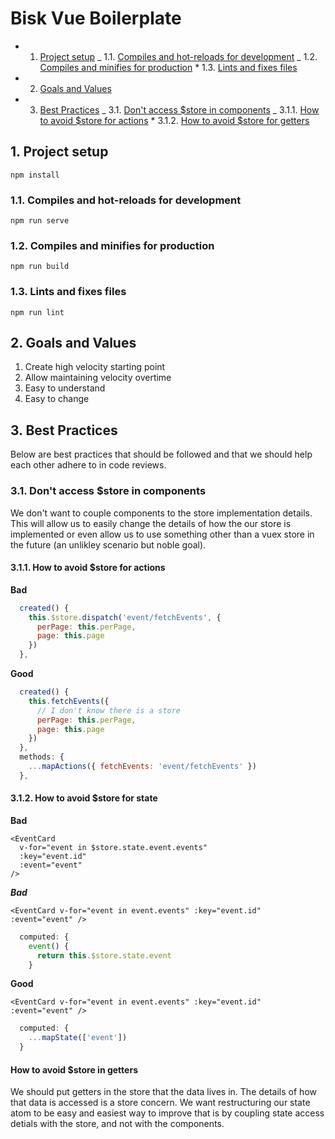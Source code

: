 # Bisk Vue Boilerplate

<!-- vscode-markdown-toc -->

- 1. [Project setup](#Projectsetup)
     _ 1.1. [Compiles and hot-reloads for development](#Compilesandhot-reloadsfordevelopment)
     _ 1.2. [Compiles and minifies for production](#Compilesandminifiesforproduction) \* 1.3. [Lints and fixes files](#Lintsandfixesfiles)
- 2. [Goals and Values](#GoalsandValues)
- 3. [Best Practices](#BestPractices)
     _ 3.1. [Don't access \$store in components](#Dontaccessstoreincomponents)
     _ 3.1.1. [How to avoid \$store for actions](#Howtoavoidstoreforactions) \* 3.1.2. [How to avoid \$store for getters](#Howtoavoidstoreforgetters)

<!-- vscode-markdown-toc-config
	numbering=true
	autoSave=true
	/vscode-markdown-toc-config -->
<!-- /vscode-markdown-toc -->

## 1. <a name='Projectsetup'></a>Project setup

```
npm install
```

### 1.1. <a name='Compilesandhot-reloadsfordevelopment'></a>Compiles and hot-reloads for development

```
npm run serve
```

### 1.2. <a name='Compilesandminifiesforproduction'></a>Compiles and minifies for production

```
npm run build
```

### 1.3. <a name='Lintsandfixesfiles'></a>Lints and fixes files

```
npm run lint
```

## 2. <a name='GoalsandValues'></a>Goals and Values

1. Create high velocity starting point
2. Allow maintaining velocity overtime
3. Easy to understand
4. Easy to change

## 3. <a name='BestPractices'></a>Best Practices

Below are best practices that should be followed and that we should help each other adhere to in code reviews.

### 3.1. <a name='Dontaccessstoreincomponents'></a>Don't access \$store in components

We don't want to couple components to the store implementation details. This will allow us to easily change the details of how the our store is implemented or even allow us to use something other than a vuex store in the future (an unlikley scenario but noble goal).

#### 3.1.1. <a name='Howtoavoidstoreforactions'></a>How to avoid \$store for actions

**Bad**

```javascript
  created() {
    this.$store.dispatch('event/fetchEvents', {
      perPage: this.perPage,
      page: this.page
    })
  },
```

**Good**

```javascript
  created() {
    this.fetchEvents({
      // I don't know there is a store
      perPage: this.perPage,
      page: this.page
    })
  },
  methods: {
    ...mapActions({ fetchEvents: 'event/fetchEvents' })
  },
```

#### 3.1.2. <a name='Howtoavoidstoreforgetters'></a>How to avoid \$store for state

**Bad**

```vue
<EventCard
  v-for="event in $store.state.event.events"
  :key="event.id"
  :event="event"
/>
```

**_Bad_**

```vue
<EventCard v-for="event in event.events" :key="event.id" :event="event" />
```

```javascript
  computed: {
    event() {
      return this.$store.state.event
    }
```

**Good**

```vue
<EventCard v-for="event in event.events" :key="event.id" :event="event" />
```

```javascript
  computed: {
    ...mapState(['event'])
  }
```

#### How to avoid \$store in getters

We should put getters in the store that the data lives in. The details of how that data is accessed is a store concern. We want restructuring our state atom to be easy and easiest way to improve that is by coupling state access detials with the store, and not with the components.

